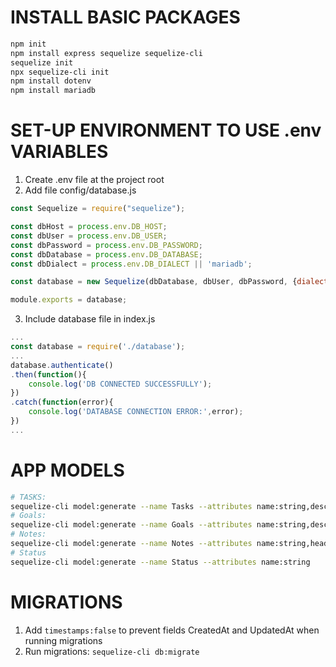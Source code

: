 # INSTALL BASIC PACKAGES
```BASH
npm init
npm install express sequelize sequelize-cli
sequelize init
npx sequelize-cli init
npm install dotenv
npm install mariadb
```

# SET-UP ENVIRONMENT TO USE .env VARIABLES
1. Create .env file at the project root
2. Add file config/database.js
```JavaScript
const Sequelize = require("sequelize");

const dbHost = process.env.DB_HOST;
const dbUser = process.env.DB_USER;
const dbPassword = process.env.DB_PASSWORD;
const dbDatabase = process.env.DB_DATABASE;
const dbDialect = process.env.DB_DIALECT || 'mariadb';

const database = new Sequelize(dbDatabase, dbUser, dbPassword, {dialect:dbDialect,host:dbHost});

module.exports = database;
```
3. Include database file in index.js
```JavaScript
...
const database = require('./database');
...
database.authenticate()
.then(function(){
    console.log('DB CONNECTED SUCCESSFULLY');
})
.catch(function(error){
    console.log('DATABASE CONNECTION ERROR:',error);
})
...
```

# APP MODELS
```BASH
# TASKS:
sequelize-cli model:generate --name Tasks --attributes name:string,description:string,date_of_start:date,date_of_end:date,status:integer
# Goals:
sequelize-cli model:generate --name Goals --attributes name:string,description:string,date_of_start:date,date_of_end:date,status:integer
# Notes:
sequelize-cli model:generate --name Notes --attributes name:string,header:string,details:date,importance:integer
# Status
sequelize-cli model:generate --name Status --attributes name:string
```

# MIGRATIONS
1. Add ```timestamps:false``` to prevent fields CreatedAt and UpdatedAt when running migrations
2. Run migrations: ```sequelize-cli db:migrate```

